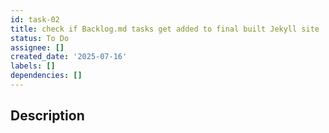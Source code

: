 ```yaml
---
id: task-02
title: check if Backlog.md tasks get added to final built Jekyll site
status: To Do
assignee: []
created_date: '2025-07-16'
labels: []
dependencies: []
---
```


## Description
